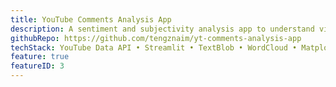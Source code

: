 ```yaml
---
title: YouTube Comments Analysis App
description: A sentiment and subjectivity analysis app to understand videos without the dislike count.
githubRepo: https://github.com/tengznaim/yt-comments-analysis-app
techStack: YouTube Data API • Streamlit • TextBlob • WordCloud • Matplotlib
feature: true
featureID: 3
---
```

